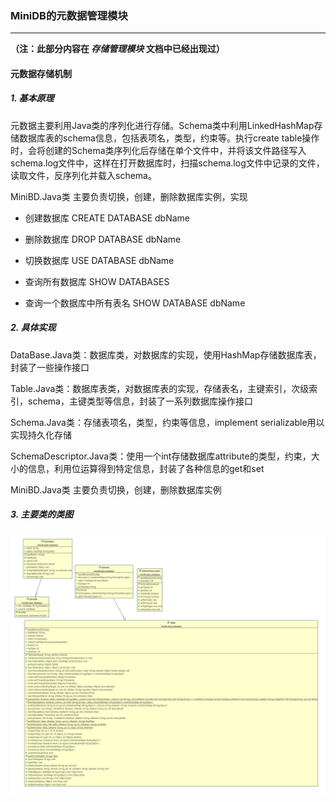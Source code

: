 ### MiniDB的元数据管理模块

------



**（注：此部分内容在 *存储管理模块* 文档中已经出现过）**

#### 元数据存储机制

##### 1. 基本原理
元数据主要利用Java类的序列化进行存储。Schema类中利用LinkedHashMap存储数据库表的schema信息，包括表项名，类型，约束等。执行create table操作时，会将创建的Schema类序列化后存储在单个文件中，并将该文件路径写入schema.log文件中，这样在打开数据库时，扫描schema.log文件中记录的文件，读取文件，反序列化并载入schema。

MiniBD.Java类 主要负责切换，创建，删除数据库实例，实现

- 创建数据库 CREATE DATABASE dbName

- 删除数据库 DROP DATABASE dbName

- 切换数据库 USE DATABASE dbName

- 查询所有数据库 SHOW DATABASES

- 查询一个数据库中所有表名 SHOW DATABASE dbName

##### 2. 具体实现

DataBase.Java类：数据库类，对数据库的实现，使用HashMap存储数据库表，封装了一些操作接口

Table.Java类：数据库表类，对数据库表的实现，存储表名，主键索引，次级索引，schema，主键类型等信息，封装了一系列数据库操作接口

Schema.Java类：存储表项名，类型，约束等信息，implement serializable用以实现持久化存储

SchemaDescriptor.Java类：使用一个int存储数据库attribute的类型，约束，大小的信息，利用位运算得到特定信息，封装了各种信息的get和set

MiniBD.Java类 主要负责切换，创建，删除数据库实例

##### 3. 主要类的类图

![](schema.cld.jpg)   